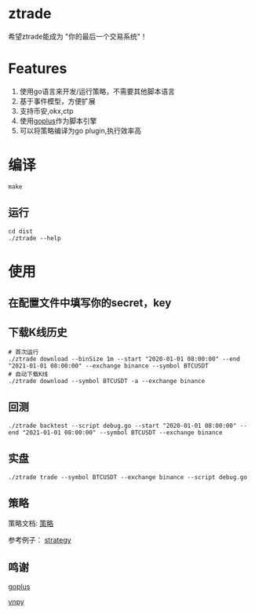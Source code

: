 # ztrade
希望ztrade能成为 "你的最后一个交易系统"！

# Features

1. 使用go语言来开发/运行策略，不需要其他脚本语言
2. 基于事件模型，方便扩展
3. 支持币安,okx,ctp
4. 使用[goplus](https://goplus.org/)作为脚本引擎
5. 可以将策略编译为go plugin,执行效率高

# 编译

``` shell
make
```

## 运行
``` shell
cd dist
./ztrade --help
```

# 使用
## 在配置文件中填写你的secret，key

## 下载K线历史

``` shell
# 首次运行
./ztrade download --binSize 1m --start "2020-01-01 08:00:00" --end "2021-01-01 08:00:00" --exchange binance --symbol BTCUSDT
# 自动下载K线
./ztrade download --symbol BTCUSDT -a --exchange binance
```

## 回测

``` shell
./ztrade backtest --script debug.go --start "2020-01-01 08:00:00" --end "2021-01-01 08:00:00" --symbol BTCUSDT --exchange binance
```

## 实盘

``` shell
./ztrade trade --symbol BTCUSDT --exchange binance --script debug.go
```


## 策略

策略文档:
[策略](./doc/strategy.md)

参考例子：
[strategy](https://github.com/ztrade/strategy)

## 鸣谢

[goplus](https://goplus.org/)

[vnpy](https://github.com/vnpy/vnpy)
